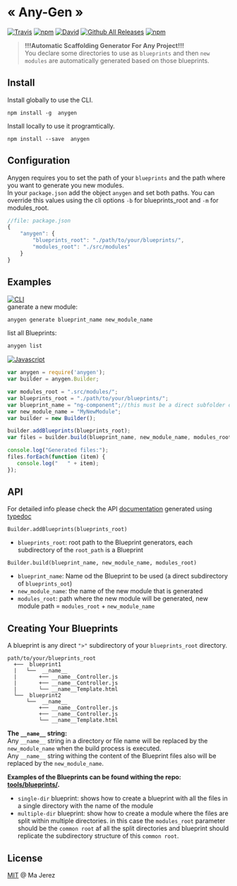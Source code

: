 # &laquo; Any-Gen &raquo;
[![Travis](https://img.shields.io/travis/M-jerez/any-generator.svg?style=flat-square)]()
[![npm](https://img.shields.io/npm/v/npm.svg?maxAge=2592000?style=flat-square)]()
[![David](https://img.shields.io/david/M-jerez/any-generator.svg?maxAge=2592000?style=flat-square)]()
[![Github All Releases](https://img.shields.io/github/downloads/M-jerez/any-generator/total.svg?maxAge=2592000?style=flat-square)]()
[![npm](https://img.shields.io/npm/l/express.svg?maxAge=2592000?style=flat-square)]()

> **!!!Automatic Scaffolding Generator For Any Project!!!**  
> You declare some directories to use as `blueprints` and then `new modules` are automatically generated based on those blueprints.

## Install

Install globally  to use the CLI.

```
npm install -g  anygen
```

Install locally  to use it programtically.

```
npm install --save  anygen
```

## Configuration

Anygen requires you to set the path of your `blueprints` and the path where you want to generate you new modules.  
In your `package.json` add the object `anygen` and set both paths. You can override this values using the cli options `-b` for blueprints_root and `-m` for modules_root.

```js
//file: package.json
{
	"anygen": {
		"blueprints_root": "./path/to/your/blueprints/",
		"modules_root": "./src/modules"
	}
}

```

## Examples

[![CLI](https://img.shields.io/badge/use--via-CLI-orange.svg)]()  
ganerate a new module:
```bash
anygen generate blueprint_name new_module_name
```

list all Blueprints:
```bash
anygen list
```

[![Javascript](https://img.shields.io/badge/use--via-Javascript-yellow.svg)]()  
```js
var anygen = require('anygen');
var builder = anygen.Builder;

var modules_root = ".src/modules/";
var blueprints_root = "./path/to/your/blueprints/";
var blueprint_name = "ng-component";//this must be a direct subfolder of blueprints_root path (an existing blueprint).
var new_module_name = "MyNewModule";
var builder = new Builder();

builder.addBlueprints(blueprints_root);
var files = builder.build(blueprint_name, new_module_name, modules_root);

console.log("Generated files:");
files.forEach(function (item) {
   console.log("   " + item);
});
```


## API

For detailed info please check the API [documentation](https://m-jerez.github.io/any-generator/) generated using [typedoc](https://www.npmjs.com/package/typedoc)  

`Builder.addBlueprints(blueprints_root)`
* `blueprints_root`: root path to the Blueprint generators, each subdirectory of the `root_path` is a Blueprint

`Builder.build(blueprint_name, new_module_name, modules_root)`
* `blueprint_name`: Name od the Blueprint to be used (a direct subdirectory of `blueprints_oot`)
* `new_module_name`: the name of the new module that is generated
* `modules_root`: path where the new module will be generated, new module path = `modules_root` + `new_module_name`


## Creating Your Blueprints

A blueprint is any direct `">"` subdirectory of your `blueprints_root` directory.

	path/to/your/blueprints_root
	  +──  blueprint1
	  |   └──  __name__
	  |       +── __name__Controller.js
	  |       +── __name__Controller.js
	  |       └── __name__Template.html
	  └──  blueprint2
	      └──  __name__
	          +── __name__Controller.js
	          +── __name__Controller.js
	          └── __name__Template.html



**The `__name__` string:**  
Any `__name__` string in a directory or file name will be replaced by the `new_module_name` when the build process is executed.  
Any `__name__` string withing the content of the Blueprint files also will be replaced by the `new_module_name`.


**Examples of the Blueprints can be found withing the repo: [tools/blueprints/](https://github.com/M-jerez/any-generator/tree/master/tools/blueprints).** 
* `single-dir` blueprint: shows how to create a blueprint with all the files in a single directory with the name of the module
* `multiple-dir` blueprint: show how to create a module where the files are split within multiple directories. in this case the `modules_root` parameter 
should be the `common root` af all the split directories and blueprint should replicate the subdirectory structure of this `common root`. 

## License

[MIT](http://en.wikipedia.org/wiki/MIT_License) @ Ma Jerez
